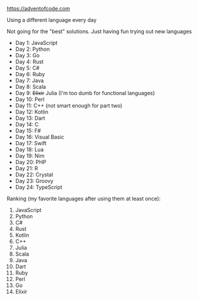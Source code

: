 https://adventofcode.com

Using a different language every day

Not going for the "best" solutions. Just having fun trying out new languages

- Day 1: JavaScript
- Day 2: Python
- Day 3: Go
- Day 4: Rust
- Day 5: C#
- Day 6: Ruby
- Day 7: Java
- Day 8: Scala
- Day 9: ~~Elixir~~ Julia (I'm too dumb for functional languages)
- Day 10: Perl
- Day 11: C++ (not smart enough for part two)
- Day 12: Kotlin
- Day 13: Dart
- Day 14: C
- Day 15: F#
- Day 16: Visual Basic
- Day 17: Swift
- Day 18: Lua
- Day 19: Nim
- Day 20: PHP
- Day 21: R
- Day 22: Crystal
- Day 23: Groovy
- Day 24: TypeScript

Ranking (my favorite languages after using them at least once):

1. JavaScript
2. Python
3. C#
4. Rust
5. Kotlin
6. C++
7. Julia
8. Scala
9. Java
10. Dart
11. Ruby
12. Perl
13. Go
14. Elixir
